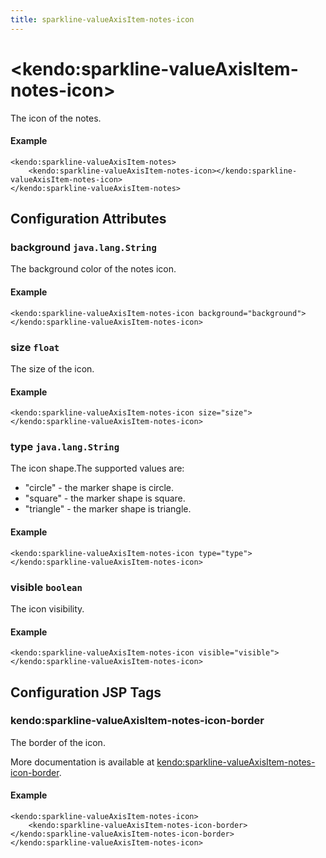 ```yaml
---
title: sparkline-valueAxisItem-notes-icon
---
```


# \<kendo:sparkline-valueAxisItem-notes-icon\>

The icon of the notes.

#### Example
    <kendo:sparkline-valueAxisItem-notes>
        <kendo:sparkline-valueAxisItem-notes-icon></kendo:sparkline-valueAxisItem-notes-icon>
    </kendo:sparkline-valueAxisItem-notes>

## Configuration Attributes

### background `java.lang.String`

The background color of the notes icon.

#### Example
    <kendo:sparkline-valueAxisItem-notes-icon background="background">
    </kendo:sparkline-valueAxisItem-notes-icon>

### size `float`

The size of the icon.

#### Example
    <kendo:sparkline-valueAxisItem-notes-icon size="size">
    </kendo:sparkline-valueAxisItem-notes-icon>

### type `java.lang.String`

The icon shape.The supported values are:
* "circle" - the marker shape is circle.
* "square" - the marker shape is square.
* "triangle" - the marker shape is triangle.

#### Example
    <kendo:sparkline-valueAxisItem-notes-icon type="type">
    </kendo:sparkline-valueAxisItem-notes-icon>

### visible `boolean`

The icon visibility.

#### Example
    <kendo:sparkline-valueAxisItem-notes-icon visible="visible">
    </kendo:sparkline-valueAxisItem-notes-icon>


##  Configuration JSP Tags

### kendo:sparkline-valueAxisItem-notes-icon-border

The border of the icon.

More documentation is available at [kendo:sparkline-valueAxisItem-notes-icon-border](/kendo-ui/api/wrappers/jsp/sparkline/valueaxisitem-notes-icon-border).

#### Example

    <kendo:sparkline-valueAxisItem-notes-icon>
        <kendo:sparkline-valueAxisItem-notes-icon-border></kendo:sparkline-valueAxisItem-notes-icon-border>
    </kendo:sparkline-valueAxisItem-notes-icon>

